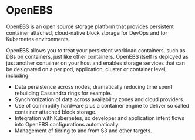 # OpenEBS

OpenEBS is an open source storage platform that provides persistent container attached, cloud-native block storage for DevOps and for Kubernetes environments.

OpenEBS allows you to treat your persistent workload containers, such as DBs on containers, just like other containers. OpenEBS itself is deployed as just another container on your host and enables storage services that can be designated on a per pod, application, cluster or container level, including:
- Data persistence across nodes, dramatically reducing time spent rebuilding Cassandra rings for example.
- Synchronization of data across availability zones and cloud providers.
- Use of commodity hardware plus a container engine to deliver so called container attached block storage.
- Integration with Kubernetes, so  developer and application intent flows into OpenEBS configurations automatically.
- Management of tiering to and from S3 and other targets.
